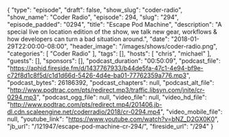 {
  "type": "episode",
  "draft": false,
  "show_slug": "coder-radio",
  "show_name": "Coder Radio",
  "episode": 294,
  "slug": "294",
  "episode_padded": "0294",
  "title": "Escape Pod Machine",
  "description": "A special live on location edition of the show, we talk new gear, workflows & how developers can turn a bad situation around.",
  "date": "2018-01-29T22:00:00-08:00",
  "header_image": "/images/shows/coder-radio.png",
  "categories": [
    "Coder Radio"
  ],
  "tags": [],
  "hosts": [
    "chris",
    "michael"
  ],
  "guests": [],
  "sponsors": [],
  "podcast_duration": "00:50:09",
  "podcast_file": "https://aphid.fireside.fm/d/1437767933/b44de5fa-47c1-4e94-bf9e-c72f8d1c8f5d/c1d1d66d-5426-4d4e-ba01-77762359a776.mp3",
  "podcast_bytes": 26186392,
  "podcast_chapters": null,
  "podcast_alt_file": "http://www.podtrac.com/pts/redirect.mp3/traffic.libsyn.com/jnite/cr-0294.mp3",
  "podcast_ogg_file": null,
  "video_file": null,
  "video_hd_file": "http://www.podtrac.com/pts/redirect.mp4/201406.jb-dl.cdn.scaleengine.net/coderradio/2018/cr-0294.mp4",
  "video_mobile_file": null,
  "youtube_link": "https://www.youtube.com/watch?v=bNZ_D2GX0K0",
  "jb_url": "/121947/escape-pod-machine-cr-294/",
  "fireside_url": "/294"
}

